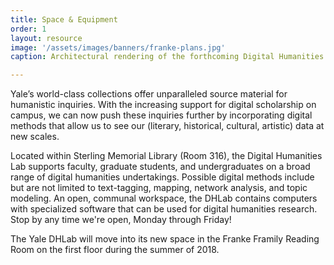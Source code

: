 ```yaml
---
title: Space & Equipment
order: 1
layout: resource
image: '/assets/images/banners/franke-plans.jpg'
caption: Architectural rendering of the forthcoming Digital Humanities Lab in the Franke Family Reading Room, courtesy of Apicella + Bunton Architects, LLC (January 8, 2018).

---
```


Yale’s world-class collections offer unparalleled source material for humanistic inquiries. With the increasing support for digital scholarship on campus, we can now push these inquiries further by incorporating digital methods that allow us to see our (literary, historical, cultural, artistic) data at new scales.

Located within Sterling Memorial Library (Room 316), the Digital Humanities Lab supports faculty, graduate students, and undergraduates on a broad range of digital humanities undertakings. Possible digital methods include but are not limited to text-tagging, mapping, network analysis, and topic modeling. An open, communal workspace, the DHLab contains computers with specialized software that can be used for digital humanities research. Stop by any time we're open, Monday through Friday!

The Yale DHLab will move into its new space in the Franke Framily Reading Room on the first floor during the summer of 2018. 